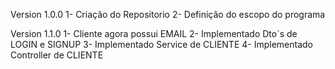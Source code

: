 Version 1.0.0
1- Criação do Repositorio
2- Definição do escopo do programa

Version 1.1.0
1- Cliente agora possui EMAIL
2- Implementado Dto`s de LOGIN e SIGNUP
3- Implementado Service de CLIENTE
4- Implementado Controller de CLIENTE